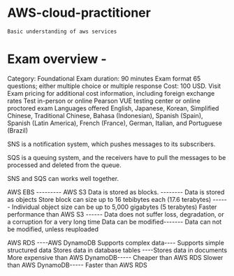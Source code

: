 # AWS-cloud-practitioner
`Basic understanding of aws services`
# Exam overview - 
Category:	Foundational
Exam duration: 90 minutes
Exam format	65 questions; either multiple choice or multiple response
Cost:	100 USD. Visit Exam pricing for additional cost information, including foreign exchange rates
Test in-person or online
Pearson VUE testing center or online proctored exam
Languages offered	English, Japanese, Korean, Simplified Chinese, Traditional Chinese, Bahasa (Indonesian), Spanish (Spain), Spanish (Latin America), French (France), German, Italian, and Portuguese (Brazil)

<!-- The Difference between SQS and SNS -->
SNS is a notification system, which pushes messages to its subscribers.

SQS is a queuing system, and the receivers have to pull the messages to be processed and deleted from the queue.

SNS and SQS can works well together.

<!-- Comparison of AWS EBS and AWS S3 -->
AWS EBS	      ---------              AWS S3
Data is stored as blocks. -------- Data is stored as objects
Store block can size up to 16 tebibytes each (17.6 terabytes) ------	Individual object size can be up to 5,000 gigabytes (5 terabytes)
Faster performance than AWS S3	------ Data does not suffer loss, degradation, or a corruption for a very long time
Data can be modified-------	Data can not be modified, unless reuploaded
<!-- Comparing AWS RDS and AWS DynamoDB -->
AWS RDS	----AWS DynamoDB
Supports complex data----	Supports simple structured data
Stores data in database tables	----Stores data in documents
More expensive than AWS DynamoDB-----	Cheaper than AWS RDS
Slower than AWS DynamoDB-----	Faster than AWS RDS

